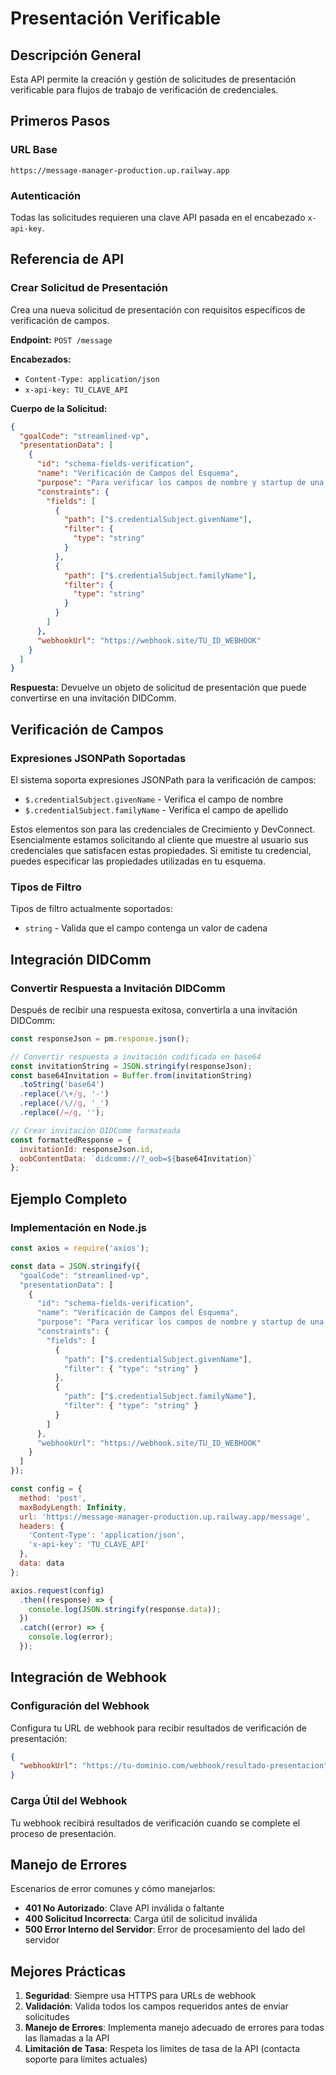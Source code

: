 # Presentación Verificable

## Descripción General

Esta API permite la creación y gestión de solicitudes de presentación verificable para flujos de trabajo de verificación de credenciales.

## Primeros Pasos

### URL Base
```
https://message-manager-production.up.railway.app
```

### Autenticación
Todas las solicitudes requieren una clave API pasada en el encabezado `x-api-key`.

## Referencia de API

### Crear Solicitud de Presentación

Crea una nueva solicitud de presentación con requisitos específicos de verificación de campos.

**Endpoint:** `POST /message`

**Encabezados:**
- `Content-Type: application/json`
- `x-api-key: TU_CLAVE_API`

**Cuerpo de la Solicitud:**

```json
{
  "goalCode": "streamlined-vp",
  "presentationData": [
    {
      "id": "schema-fields-verification",
      "name": "Verificación de Campos del Esquema",
      "purpose": "Para verificar los campos de nombre y startup de una credencial.",
      "constraints": {
        "fields": [
          {
            "path": ["$.credentialSubject.givenName"],
            "filter": {
              "type": "string"
            }
          },
          {
            "path": ["$.credentialSubject.familyName"],
            "filter": {
              "type": "string"
            }
          }
        ]
      },
      "webhookUrl": "https://webhook.site/TU_ID_WEBHOOK"
    }
  ]
}
```

**Respuesta:**
Devuelve un objeto de solicitud de presentación que puede convertirse en una invitación DIDComm.

## Verificación de Campos

### Expresiones JSONPath Soportadas

El sistema soporta expresiones JSONPath para la verificación de campos:

- `$.credentialSubject.givenName` - Verifica el campo de nombre
- `$.credentialSubject.familyName` - Verifica el campo de apellido

Estos elementos son para las credenciales de Crecimiento y DevConnect. Esencialmente estamos solicitando al cliente que muestre al usuario sus credenciales que satisfacen estas propiedades. Si emitiste tu credencial, puedes especificar las propiedades utilizadas en tu esquema.

### Tipos de Filtro

Tipos de filtro actualmente soportados:
- `string` - Valida que el campo contenga un valor de cadena

## Integración DIDComm

### Convertir Respuesta a Invitación DIDComm

Después de recibir una respuesta exitosa, convertirla a una invitación DIDComm:

```javascript
const responseJson = pm.response.json();

// Convertir respuesta a invitación codificada en base64
const invitationString = JSON.stringify(responseJson);
const base64Invitation = Buffer.from(invitationString)
  .toString('base64')
  .replace(/\+/g, '-')
  .replace(/\//g, '_')
  .replace(/=/g, '');

// Crear invitación DIDComm formateada
const formattedResponse = {
  invitationId: responseJson.id,
  oobContentData: `didcomm://?_oob=${base64Invitation}`
};
```

## Ejemplo Completo

### Implementación en Node.js

```javascript
const axios = require('axios');

const data = JSON.stringify({
  "goalCode": "streamlined-vp",
  "presentationData": [
    {
      "id": "schema-fields-verification",
      "name": "Verificación de Campos del Esquema",
      "purpose": "Para verificar los campos de nombre y startup de una credencial.",
      "constraints": {
        "fields": [
          {
            "path": ["$.credentialSubject.givenName"],
            "filter": { "type": "string" }
          },
          {
            "path": ["$.credentialSubject.familyName"],
            "filter": { "type": "string" }
          }
        ]
      },
      "webhookUrl": "https://webhook.site/TU_ID_WEBHOOK"
    }
  ]
});

const config = {
  method: 'post',
  maxBodyLength: Infinity,
  url: 'https://message-manager-production.up.railway.app/message',
  headers: { 
    'Content-Type': 'application/json', 
    'x-api-key': 'TU_CLAVE_API'
  },
  data: data
};

axios.request(config)
  .then((response) => {
    console.log(JSON.stringify(response.data));
  })
  .catch((error) => {
    console.log(error);
  });
```

## Integración de Webhook

### Configuración del Webhook

Configura tu URL de webhook para recibir resultados de verificación de presentación:

```json
{
  "webhookUrl": "https://tu-dominio.com/webhook/resultado-presentacion"
}
```

### Carga Útil del Webhook

Tu webhook recibirá resultados de verificación cuando se complete el proceso de presentación.

## Manejo de Errores

Escenarios de error comunes y cómo manejarlos:

- **401 No Autorizado**: Clave API inválida o faltante
- **400 Solicitud Incorrecta**: Carga útil de solicitud inválida
- **500 Error Interno del Servidor**: Error de procesamiento del lado del servidor

## Mejores Prácticas

1. **Seguridad**: Siempre usa HTTPS para URLs de webhook
2. **Validación**: Valida todos los campos requeridos antes de enviar solicitudes
3. **Manejo de Errores**: Implementa manejo adecuado de errores para todas las llamadas a la API
4. **Limitación de Tasa**: Respeta los límites de tasa de la API (contacta soporte para límites actuales)